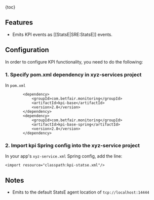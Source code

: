 ---
---
{toc}

## Features

* Emits KPI events as [[StatsE|SRE:StatsE]] events. 

## Configuration

In order to configure KPI functionality, you need to do the following:

### 1. Specify pom.xml dependency in xyz-services project

In ```pom.xml```
```
        <dependency>
            <groupId>com.betfair.monitoring</groupId>
            <artifactId>kpi-base</artifactId>
            <version>2.8</version>
        </dependency>
        <dependency>
            <groupId>com.betfair.monitoring</groupId>
            <artifactId>kpi-base-spring</artifactId>
            <version>2.8</version>
        </dependency>
```


### 2. Import kpi Spring config into the xyz-service project

In your app's ```xyz-service.xml``` Spring config, add the line:
```
<import resource="classpath:kpi-statse.xml"/>
```

## Notes

* Emits to the default StatsE agent location of ```tcp://localhost:14444```

